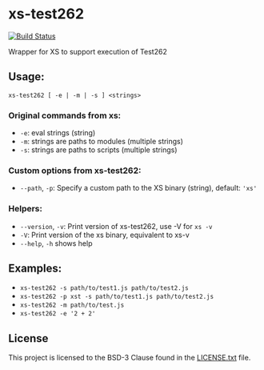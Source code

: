 # xs-test262

[![Build Status](https://travis-ci.org/bocoup/xs-test262.svg?branch=master)](https://travis-ci.org/bocoup/xs-test262)

Wrapper for XS to support execution of Test262

## Usage:

`xs-test262 [ -e | -m | -s ] <strings>`

### Original commands from xs:

- `-e`: eval strings (string)
- `-m`: strings are paths to modules (multiple strings)
- `-s`: strings are paths to scripts (multiple strings)

### Custom options from xs-test262:

- `--path`, `-p`: Specify a custom path to the XS binary (string), default: `'xs'`

### Helpers:

- `--version`, `-v`: Print version of xs-test262, use -V for `xs -v`
- `-V`: Print version of the xs binary, equivalent to xs-v
- `--help`, `-h` shows help

## Examples:

- `xs-test262 -s path/to/test1.js path/to/test2.js`
- `xs-test262 -p xst -s path/to/test1.js path/to/test2.js`
- `xs-test262 -m path/to/test.js`
- `xs-test262 -e '2 + 2'`

## License

This project is licensed to the BSD-3 Clause found in the [LICENSE.txt](LICENSE.txt) file.

